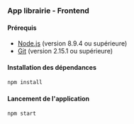 ### App librairie - Frontend

#### Prérequis
- [Node.js](https://nodejs.org/en/) (version 8.9.4 ou supérieure)
- [Git](https://git-scm.com/) (version 2.15.1 ou supérieure)


#### Installation des dépendances
```bash
npm install
```

#### Lancement de l'application
```bash
npm start
```

